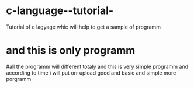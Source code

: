 # c-language--tutorial-
Tutorial of c lagyage whic will help to get a sample of programm 
# and this is only programm
#all the programm will different totaly and this is very simple programm and according to time i will put orr upload good and basic and simple more porgramm 
